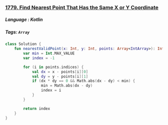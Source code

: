 ### [1779. Find Nearest Point That Has the Same X or Y Coordinate](https://leetcode.com/problems/find-nearest-point-that-has-the-same-x-or-y-coordinate/?envType=study-plan&id=programming-skills-i)

##### Language : Kotlin

##### Tags: `Array`

```kotlin
class Solution {
    fun nearestValidPoint(x: Int, y: Int, points: Array<IntArray>): Int {
        var min = Int.MAX_VALUE
        var index = -1

        for (i in points.indices) {
            val dx = x - points[i][0]
            val dy = y - points[i][1]
            if (dx * dy == 0 && Math.abs(dx - dy) < min) {
                min = Math.abs(dx - dy)
                index = i
            }
        }

        return index
    }
}
```

